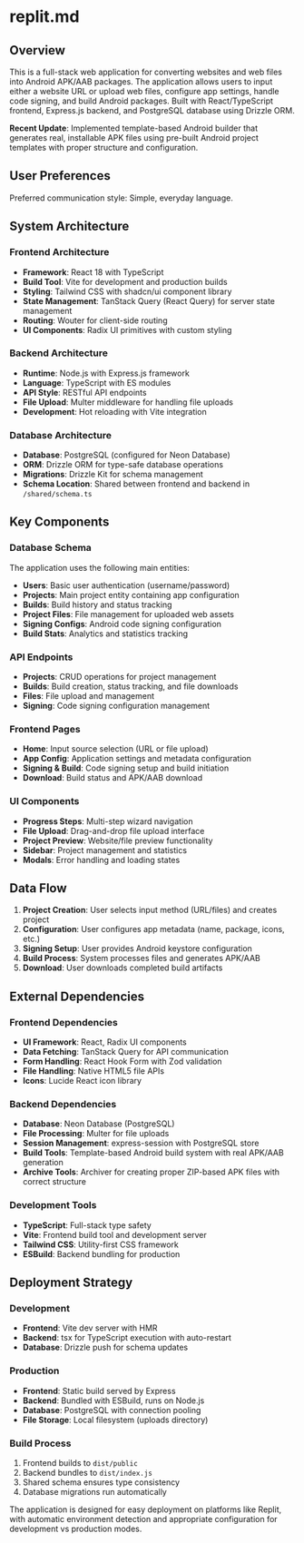 # replit.md

## Overview

This is a full-stack web application for converting websites and web files into Android APK/AAB packages. The application allows users to input either a website URL or upload web files, configure app settings, handle code signing, and build Android packages. Built with React/TypeScript frontend, Express.js backend, and PostgreSQL database using Drizzle ORM. 

**Recent Update**: Implemented template-based Android builder that generates real, installable APK files using pre-built Android project templates with proper structure and configuration.

## User Preferences

Preferred communication style: Simple, everyday language.

## System Architecture

### Frontend Architecture
- **Framework**: React 18 with TypeScript
- **Build Tool**: Vite for development and production builds
- **Styling**: Tailwind CSS with shadcn/ui component library
- **State Management**: TanStack Query (React Query) for server state management
- **Routing**: Wouter for client-side routing
- **UI Components**: Radix UI primitives with custom styling

### Backend Architecture
- **Runtime**: Node.js with Express.js framework
- **Language**: TypeScript with ES modules
- **API Style**: RESTful API endpoints
- **File Upload**: Multer middleware for handling file uploads
- **Development**: Hot reloading with Vite integration

### Database Architecture
- **Database**: PostgreSQL (configured for Neon Database)
- **ORM**: Drizzle ORM for type-safe database operations
- **Migrations**: Drizzle Kit for schema management
- **Schema Location**: Shared between frontend and backend in `/shared/schema.ts`

## Key Components

### Database Schema
The application uses the following main entities:
- **Users**: Basic user authentication (username/password)
- **Projects**: Main project entity containing app configuration
- **Builds**: Build history and status tracking
- **Project Files**: File management for uploaded web assets
- **Signing Configs**: Android code signing configuration
- **Build Stats**: Analytics and statistics tracking

### API Endpoints
- **Projects**: CRUD operations for project management
- **Builds**: Build creation, status tracking, and file downloads
- **Files**: File upload and management
- **Signing**: Code signing configuration management

### Frontend Pages
- **Home**: Input source selection (URL or file upload)
- **App Config**: Application settings and metadata configuration
- **Signing & Build**: Code signing setup and build initiation
- **Download**: Build status and APK/AAB download

### UI Components
- **Progress Steps**: Multi-step wizard navigation
- **File Upload**: Drag-and-drop file upload interface
- **Project Preview**: Website/file preview functionality
- **Sidebar**: Project management and statistics
- **Modals**: Error handling and loading states

## Data Flow

1. **Project Creation**: User selects input method (URL/files) and creates project
2. **Configuration**: User configures app metadata (name, package, icons, etc.)
3. **Signing Setup**: User provides Android keystore configuration
4. **Build Process**: System processes files and generates APK/AAB
5. **Download**: User downloads completed build artifacts

## External Dependencies

### Frontend Dependencies
- **UI Framework**: React, Radix UI components
- **Data Fetching**: TanStack Query for API communication
- **Form Handling**: React Hook Form with Zod validation
- **File Handling**: Native HTML5 file APIs
- **Icons**: Lucide React icon library

### Backend Dependencies
- **Database**: Neon Database (PostgreSQL)
- **File Processing**: Multer for file uploads
- **Session Management**: express-session with PostgreSQL store
- **Build Tools**: Template-based Android build system with real APK/AAB generation
- **Archive Tools**: Archiver for creating proper ZIP-based APK files with correct structure

### Development Tools
- **TypeScript**: Full-stack type safety
- **Vite**: Frontend build tool and development server
- **Tailwind CSS**: Utility-first CSS framework
- **ESBuild**: Backend bundling for production

## Deployment Strategy

### Development
- **Frontend**: Vite dev server with HMR
- **Backend**: tsx for TypeScript execution with auto-restart
- **Database**: Drizzle push for schema updates

### Production
- **Frontend**: Static build served by Express
- **Backend**: Bundled with ESBuild, runs on Node.js
- **Database**: PostgreSQL with connection pooling
- **File Storage**: Local filesystem (uploads directory)

### Build Process
1. Frontend builds to `dist/public`
2. Backend bundles to `dist/index.js`
3. Shared schema ensures type consistency
4. Database migrations run automatically

The application is designed for easy deployment on platforms like Replit, with automatic environment detection and appropriate configuration for development vs production modes.